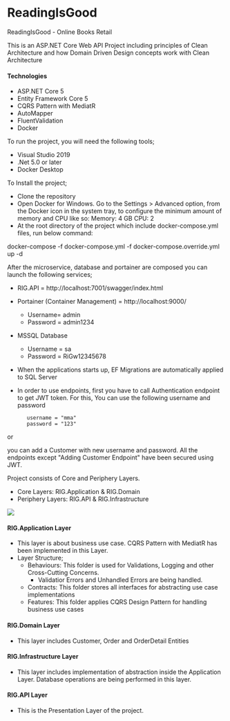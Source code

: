 # ReadingIsGood
ReadingIsGood - Online Books Retail

This is an ASP.NET Core Web API Project including principles of Clean Architecture and how Domain Driven Design concepts work with Clean Architecture


#### Technologies 
- ASP.NET Core 5
- Entity Framework Core 5
- CQRS Pattern with MediatR
- AutoMapper
- FluentValidation
- Docker

To run the project, you will need the following tools;
- Visual Studio 2019
- .Net 5.0 or later
- Docker Desktop

To Install the project;
- Clone the repository
- Open Docker for Windows. Go to the Settings > Advanced option, from the Docker icon in the system tray, to configure the minimum amount of memory and CPU like so:
Memory: 4 GB
CPU: 2
- At the root directory of the project which include docker-compose.yml files, run below command:

docker-compose -f docker-compose.yml -f docker-compose.override.yml up -d

After the microservice, database and portainer are composed you can launch the following services;

- RIG.API = http://localhost:7001/swagger/index.html
- Portainer (Container Management) = http://localhost:9000/
	- Username= admin
	- Password = admin1234
- MSSQL Database
	- Username = sa
	- Password = RiGw12345678

- When the applications starts up, EF Migrations are automatically applied to SQL Server
- In order to use endpoints, first you have to call Authentication endpoint to get JWT token. For this, You can use the following username and password

		 username = "mma"
		 password = "123"
or

you can add a Customer with new username and password. All the endpoints except "Adding Customer Endpoint" have been secured using JWT.


Project consists of Core and Periphery Layers. 
- Core Layers: RIG.Application & RIG.Domain
- Periphery Layers: RIG.API & RIG.Infrastructure

[![](https://blob.jacobsdata.com/software-alchemy/entry12/clean-domain-driven-design-jacobs1.png)](https://blob.jacobsdata.com/software-alchemy/entry12/clean-domain-driven-design-jacobs1.png)

#### RIG.Application Layer
- This layer is about business use case. CQRS Pattern with MediatR has been implemented in this Layer.
- Layer Structure;
	- Behaviours: This folder is used for Validations, Logging and other Cross-Cutting Concerns.
	   - Validatior Errors and Unhandled Errors are being handled.
	- Contracts: This folder stores all interfaces for abstracting use case implementations
	- Features: This folder applies  CQRS Design Pattern for handling business use cases


#### RIG.Domain Layer
- This layer includes Customer, Order and OrderDetail Entities

#### RIG.Infrastructure Layer
- This layer includes implementation of abstraction inside the Application Layer. Database operations are being performed in this layer.

#### RIG.API Layer
- This is the Presentation Layer of the project. 



